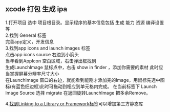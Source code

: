 ## xcode 打包 生成 ipa
1.打开项目 选中 项目根目录。显示程序的基本信息包括 生成 能力 资源 编译设置等  
2.找到 General 标签  
完善app定义，开发信息  
3.找到app icons and launch images 标签  
点击app icons source 右边到小箭头  
当年看到AppIcon 空白区域，右击弹出框找到  
生成LaunchImage 鼠标点中，右击 show in finder ，添加你需要的素材 此时应当掌握屏幕分辨率尺寸大小  
在LaunchImage 窗口的右边，就能看到能刚才添加完的Image，用鼠标先选中图标(有蓝色细边框)此时可拖动到相应到单元格内完成。 
在当前标签下 Launch Image Source 选择 migrate 在返回旋转LaunchImage 把多余Remove。

4.[找到Linking to a Library or Framework标签](https://developer.apple.com/library/ios/recipes/xcode_help-project_editor/Articles/AddingaLibrarytoaTarget.html)可以增加第三方静态库  
